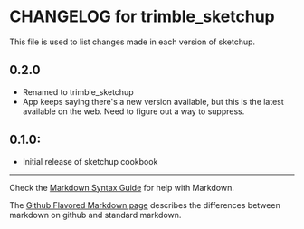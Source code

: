 # CHANGELOG for trimble_sketchup

This file is used to list changes made in each version of sketchup.

## 0.2.0

* Renamed to trimble_sketchup
* App keeps saying there's a new version available, but this is the latest available on the web.  Need to figure out a way to suppress.

## 0.1.0:

* Initial release of sketchup cookbook

- - - 
Check the [Markdown Syntax Guide](http://daringfireball.net/projects/markdown/syntax) for help with Markdown.

The [Github Flavored Markdown page](http://github.github.com/github-flavored-markdown/) describes the differences between markdown on github and standard markdown.
